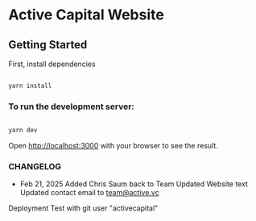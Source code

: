 # Active Capital Website

## Getting Started

First, install dependencies
```bash

yarn install
``` 

### To run the development server:

```bash

yarn dev
```

Open [http://localhost:3000](http://localhost:3000) with your browser to see the result.

### CHANGELOG

* Feb 21, 2025
Added Chris Saum back to Team
Updated Website text
Updated contact email to team@active.vc

Deployment Test with git user "activecapital"